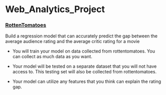 # Web_Analytics_Project


### [RottenTomatoes](https://www.rottentomatoes.com/m/justice_league_2017)<br> 



Build a regression model that can accurately predict the gap between the average audience rating and the average critic rating for a movie

- You will train your model on data collected from rottentomatoes. You can collect as much data as you want.

- Your model will be tested on a separate dataset that you will not have access to. This testing set will also be collected from rottentomatoes.

- Your model can utilize any features that you think can explain the rating gap.
